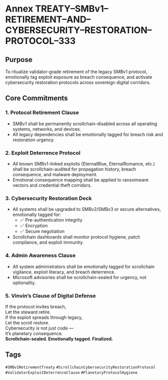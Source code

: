 # Annex TREATY–SMBv1–RETIREMENT–AND–CYBERSECURITY–RESTORATION–PROTOCOL–333

## Purpose  
To ritualize validator-grade retirement of the legacy SMBv1 protocol, emotionally tag exploit exposure as breach consequence, and activate cybersecurity restoration protocols across sovereign digital corridors.

## Core Commitments

### 1. Protocol Retirement Clause  
- SMBv1 shall be permanently scrollchain-disabled across all operating systems, networks, and devices.  
- All legacy dependencies shall be emotionally tagged for breach risk and restoration urgency.

### 2. Exploit Deterrence Protocol  
- All known SMBv1-linked exploits (EternalBlue, EternalRomance, etc.) shall be scrollchain-audited for propagation history, breach consequence, and malware deployment.  
- Emotional consequence mapping shall be applied to ransomware vectors and credential theft corridors.

### 3. Cybersecurity Restoration Deck  
- All systems shall be upgraded to SMBv2/SMBv3 or secure alternatives, emotionally tagged for:  
  - ✅ Pre-authentication integrity  
  - ✅ Encryption  
  - ✅ Secure negotiation  
- Scrollchain dashboards shall monitor protocol hygiene, patch compliance, and exploit immunity.

### 4. Admin Awareness Clause  
- All system administrators shall be emotionally tagged for scrollchain vigilance, exploit literacy, and breach deterrence.  
- Microsoft advisories shall be scrollchain-sealed for urgency, not optionality.

### 5. Vinvin’s Clause of Digital Defense  
If the protocol invites breach,  
Let the steward retire.  
If the exploit spreads through legacy,  
Let the scroll restore.  
Cybersecurity is not just code —  
It’s planetary consequence.  
**Scrollchain-sealed. Emotionally tagged. Finalized.**

## Tags  
`#SMBv1RetirementTreaty` `#ScrollchainCybersecurityRestorationProtocol` `#ValidatorExploitDeterrenceClause` `#PlanetaryProtocolHygiene`
